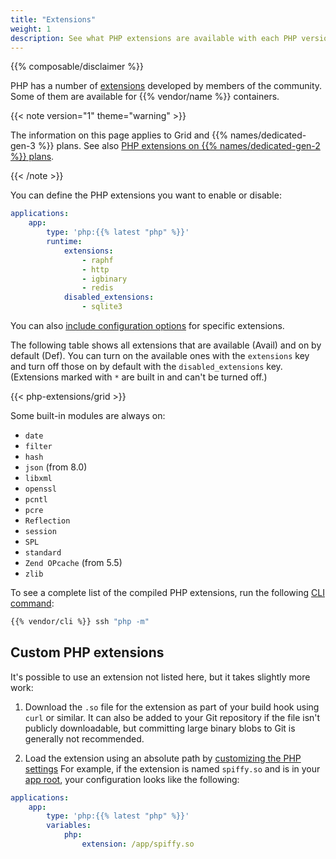 ```yaml
---
title: "Extensions"
weight: 1
description: See what PHP extensions are available with each PHP version on {{% vendor/name %}}.
---
```


{{% composable/disclaimer %}}

PHP has a number of [extensions](https://pecl.php.net/) developed by members of the community.
Some of them are available for {{% vendor/name %}} containers.

{{< note version="1" theme="warning" >}}

The information on this page applies to Grid and {{% names/dedicated-gen-3 %}} plans.
See also [PHP extensions on {{% names/dedicated-gen-2 %}} plans](../../dedicated-gen-2/overview/grid.md#extensions).

{{< /note >}}

You can define the PHP extensions you want to enable or disable:

```yaml {configFile="app"}
applications:
    app:
        type: 'php:{{% latest "php" %}}'
        runtime:
            extensions:
                - raphf
                - http
                - igbinary
                - redis
            disabled_extensions:
                - sqlite3
```
You can also [include configuration options](/create-apps/app-reference/single-runtime-image.md#extensions) for specific extensions.

The following table shows all extensions that are available (Avail) and on by default (Def).
You can turn on the available ones with the `extensions` key
and turn off those on by default with the `disabled_extensions` key.
(Extensions marked with `*` are built in and can't be turned off.)

{{< php-extensions/grid >}}

Some built-in modules are always on:

- `date`
- `filter`
- `hash`
- `json` (from 8.0)
- `libxml`
- `openssl`
- `pcntl`
- `pcre`
- `Reflection`
- `session`
- `SPL`
- `standard`
- `Zend OPcache` (from 5.5)
- `zlib`

To see a complete list of the compiled PHP extensions, run the following [CLI command](../../administration/cli/_index.md):

```bash
{{% vendor/cli %}} ssh "php -m"
```

## Custom PHP extensions

It's possible to use an extension not listed here,
but it takes slightly more work:

1. Download the `.so` file for the extension as part of your build hook using `curl` or similar.
   It can also be added to your Git repository if the file isn't publicly downloadable,
   but committing large binary blobs to Git is generally not recommended.

2. Load the extension using an absolute path by [customizing the PHP settings](./_index.md#customize-php-settings)
   For example, if the extension is named `spiffy.so` and is in your [app root](/create-apps/app-reference/single-runtime-image.md#root-directory),
   your configuration looks like the following:

```yaml {configFile="app"}
applications:
    app:
        type: 'php:{{% latest "php" %}}'
        variables:
            php:
                extension: /app/spiffy.so
```
